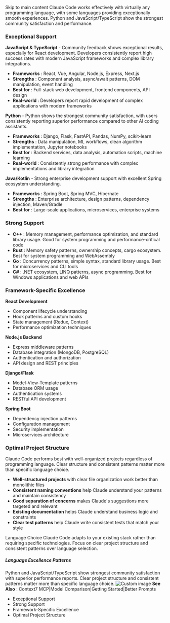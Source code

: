 Skip to main content
Claude Code works effectively with virtually any programming language, with some languages providing exceptionally smooth experiences. Python and JavaScript/TypeScript show the strongest community satisfaction and performance.
### Exceptional Support​
**JavaScript & TypeScript** - Community feedback shows exceptional results, especially for React development. Developers consistently report high success rates with modern JavaScript frameworks and complex library integrations.
  * **Frameworks** : React, Vue, Angular, Node.js, Express, Next.js
  * **Strengths** : Component analysis, async/await patterns, DOM manipulation, event handling
  * **Best for** : Full-stack web development, frontend components, API design
  * **Real-world** : Developers report rapid development of complex applications with modern frameworks


**Python** - Python shows the strongest community satisfaction, with users consistently reporting superior performance compared to other AI coding assistants.
  * **Frameworks** : Django, Flask, FastAPI, Pandas, NumPy, scikit-learn
  * **Strengths** : Data manipulation, ML workflows, clean algorithm implementation, Jupyter notebooks
  * **Best for** : Backend services, data analysis, automation scripts, machine learning
  * **Real-world** : Consistently strong performance with complex implementations and library integration


**Java/Kotlin** - Strong enterprise development support with excellent Spring ecosystem understanding.
  * **Frameworks** : Spring Boot, Spring MVC, Hibernate
  * **Strengths** : Enterprise architecture, design patterns, dependency injection, Maven/Gradle
  * **Best for** : Large-scale applications, microservices, enterprise systems


### Strong Support​
  * **C++** : Memory management, performance optimization, and standard library usage. Good for system programming and performance-critical code
  * **Rust** : Memory safety patterns, ownership concepts, cargo ecosystem. Best for system programming and WebAssembly
  * **Go** : Concurrency patterns, simple syntax, standard library usage. Best for microservices and CLI tools
  * **C#** : .NET ecosystem, LINQ patterns, async programming. Best for Windows applications and web APIs


### Framework-Specific Excellence​
**React Development**
  * Component lifecycle understanding
  * Hook patterns and custom hooks
  * State management (Redux, Context)
  * Performance optimization techniques


**Node.js Backend**
  * Express middleware patterns
  * Database integration (MongoDB, PostgreSQL)
  * Authentication and authorization
  * API design and REST principles


**Django/Flask**
  * Model-View-Template patterns
  * Database ORM usage
  * Authentication systems
  * RESTful API development


**Spring Boot**
  * Dependency injection patterns
  * Configuration management
  * Security implementation
  * Microservices architecture


### Optimal Project Structure​
Claude Code performs best with well-organized projects regardless of programming language. Clear structure and consistent patterns matter more than specific language choice.
  * **Well-structured projects** with clear file organization work better than monolithic files
  * **Consistent naming conventions** help Claude understand your patterns and maintain consistency
  * **Good separation of concerns** makes Claude's suggestions more targeted and relevant
  * **Existing documentation** helps Claude understand business logic and constraints
  * **Clear test patterns** help Claude write consistent tests that match your style


Language Choice
Claude Code adapts to your existing stack rather than requiring specific technologies. Focus on clear project structure and consistent patterns over language selection.
##### Language Excellence Patterns
Python and JavaScript/TypeScript show strongest community satisfaction with superior performance reports. Clear project structure and consistent patterns matter more than specific language choice.
![Custom image](https://www.claudelog.com/img/discovery/033_energy.png)
**See Also** : Context7 MCP|Model Comparison|Getting Started|Better Prompts
  * Exceptional Support
  * Strong Support
  * Framework-Specific Excellence
  * Optimal Project Structure


